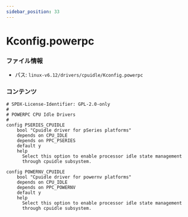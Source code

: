 ```yaml
---
sidebar_position: 33
---
```

# Kconfig.powerpc

### ファイル情報

- パス: `linux-v6.12/drivers/cpuidle/Kconfig.powerpc`

### コンテンツ

```powerpc
# SPDX-License-Identifier: GPL-2.0-only
#
# POWERPC CPU Idle Drivers
#
config PSERIES_CPUIDLE
	bool "Cpuidle driver for pSeries platforms"
	depends on CPU_IDLE
	depends on PPC_PSERIES
	default y
	help
	  Select this option to enable processor idle state management
	  through cpuidle subsystem.

config POWERNV_CPUIDLE
	bool "Cpuidle driver for powernv platforms"
	depends on CPU_IDLE
	depends on PPC_POWERNV
	default y
	help
	  Select this option to enable processor idle state management
	  through cpuidle subsystem.

```
